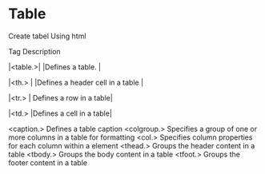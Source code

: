 # Table

 Create tabel 
Using html 


Tag	Description


 |<table.>| 	 |Defines a table. |

 |<th.>   |	 |Defines a header 
              cell in a table  |

 |<tr.>	 | Defines a row in a table|

 |<td.>	 |Defines a cell in a table|
 

<caption.>	Defines a table caption
<colgroup.>	Specifies a group of one or more columns in a table for formatting
<col.>	Specifies column properties for each column within a <colgroup> element
<thead.>	Groups the header content in a table
<tbody.>	Groups the body content in a table
<tfoot.>	Groups the footer content in a table

